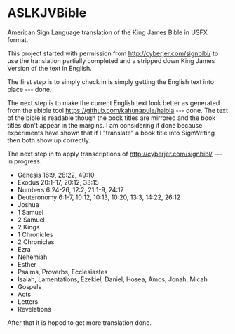 # ASLKJVBible
American Sign Language translation of the King James Bible in USFX format.

This project started with permission from http://cyberjer.com/signbibl/ to use the translation partially completed and a stripped down King James Version of the text in English.

The first step is to simply check in is simply getting the English text into place --- done.

The next step is to make the current English text look better as generated from the ebible tool https://github.com/kahunapule/haiola --- done.
The text of the bible is readable though the book titles are mirrored and the book titles don't appear in the margins.
I am considering it done because experiments have shown that if I "translate" a book title into SignWriting then both show up correctly.

The next step in to apply transcriptions of http://cyberjer.com/signbibl/ --- in progress.

* Genesis 16:9, 28:22, 49:10
* Exodus 20:1-17, 20:12, 33:15
* Numbers 6:24-26, 12:2, 21:1-9, 24:17
* Deuteronomy 6:1-7, 10:12, 10:13, 10:20, 13:3, 14:22, 26:12
* Joshua
* 1 Samuel
* 2 Samuel
* 2 Kings
* 1 Chronicles
* 2 Chronicles
* Ezra
* Nehemiah
* Esther
* Psalms, Proverbs, Ecclesiastes
* Isaiah, Lamentations, Ezekiel, Daniel, Hosea, Amos, Jonah, Micah
* Gospels
* Acts
* Letters
* Revelations

After that it is hoped to get more translation done.

